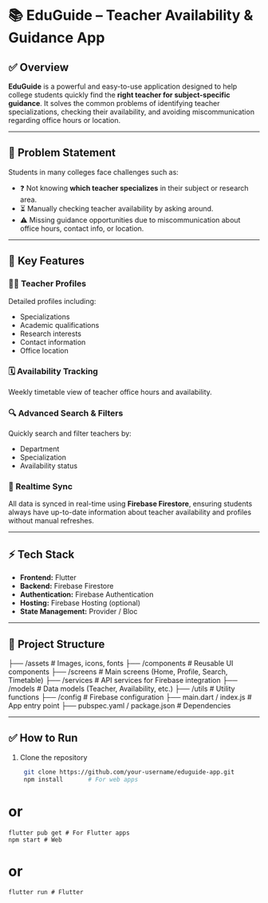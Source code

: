 # 📚 EduGuide – Teacher Availability & Guidance App

## ✅ Overview

**EduGuide** is a powerful and easy-to-use application designed to help college students quickly find the **right teacher for subject-specific guidance**. It solves the common problems of identifying teacher specializations, checking their availability, and avoiding miscommunication regarding office hours or location.

---

## 🎯 Problem Statement

Students in many colleges face challenges such as:

- ❓ Not knowing **which teacher specializes** in their subject or research area.
- ⏳ Manually checking teacher availability by asking around.
- ⚠️ Missing guidance opportunities due to miscommunication about office hours, contact info, or location.

---

## 🚀 Key Features

### 👨‍🏫 Teacher Profiles

Detailed profiles including:

- Specializations
- Academic qualifications
- Research interests
- Contact information
- Office location

### 🗓️ Availability Tracking

Weekly timetable view of teacher office hours and availability.

### 🔍 Advanced Search & Filters

Quickly search and filter teachers by:

- Department
- Specialization
- Availability status

### 🔄 Realtime Sync

All data is synced in real-time using **Firebase Firestore**, ensuring students always have up-to-date information about teacher availability and profiles without manual refreshes.

---

## ⚡ Tech Stack

- **Frontend:** Flutter
- **Backend:** Firebase Firestore
- **Authentication:** Firebase Authentication
- **Hosting:** Firebase Hosting (optional)
- **State Management:** Provider / Bloc

---

## 📁 Project Structure

├── /assets # Images, icons, fonts
├── /components # Reusable UI components
├── /screens # Main screens (Home, Profile, Search, Timetable)
├── /services # API services for Firebase integration
├── /models # Data models (Teacher, Availability, etc.)
├── /utils # Utility functions
├── /config # Firebase configuration
├── main.dart / index.js # App entry point
├── pubspec.yaml / package.json # Dependencies

---

## ✅ How to Run

1. Clone the repository
   ```bash
    git clone https://github.com/your-username/eduguide-app.git
    npm install       # For web apps
   ```

# or

    flutter pub get # For Flutter apps
    npm start # Web

# or

    flutter run # Flutter
